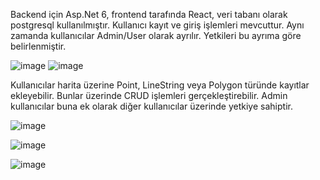 Backend için Asp.Net 6, frontend tarafında React, veri tabanı olarak postgresql kullanılmıştır.
Kullanıcı kayıt ve giriş işlemleri mevcuttur. Aynı zamanda kullanıcılar Admin/User olarak ayrılır. Yetkileri bu ayrıma göre belirlenmiştir.

![image](https://github.com/user-attachments/assets/77a1c748-ae71-4248-8b58-2eac00d63343) ![image](https://github.com/user-attachments/assets/63f1a5bb-3a7c-4dfc-a40a-cf7a1a41d85a)

Kullanıcılar harita üzerine Point, LineString veya Polygon türünde kayıtlar ekleyebilir. Bunlar üzerinde CRUD işlemleri gerçekleştirebilir. Admin kullanıcılar buna ek olarak diğer kullanıcılar üzerinde yetkiye sahiptir.

![image](https://github.com/user-attachments/assets/21ad7259-414b-4dc8-9f30-28950ab2905b)

![image](https://github.com/user-attachments/assets/72a44a34-40de-4c1b-bfec-486aa655a95d)

![image](https://github.com/user-attachments/assets/d7e0a4b4-695e-4410-b975-8787df9c1215)





